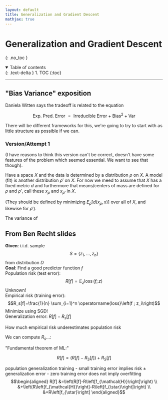 ```yaml
---
layout: default
title: Generalization and Gradient Descent
mathjax: true
---
```


# Generalization and Gradient Descent
{: .no_toc }

<details open markdown="block">
  <summary>
    Table of contents
  </summary>
  {: .text-delta }
1. TOC
{:toc}
</details>

---

## "Bias Variance" exposition

Daniela Witten says the tradeoff is related to the equation

$$\text{Exp. Pred. Error }=\text{ Irreducible Error + Bias}^2+ \text{Var}$$

There will be different frameworks for this, we're going to try to start with as little structure as possible if we can.

### Version/Attempt 1

(I have reasons to think this version can't be correct, doesn't have some features of the problem which seemed essential. We want to see that though).

Have a space $X$ and the data is determined by a distribution $\rho$ on $X$. A model (fit) is another distribution $\rho'$ on $X$. For now we meed to assume that $X$ has a fixed metric $d$ and furthermore that means/centers of mass are defined for $\rho$ and $\rho'$, call these $x_{\rho}$ and $x_{\rho'}$ in $X$.

(They should be defined by minimizing $E_{\rho}[d(x_{\rho}, x)]$ over all of $X$, and likewise for $\rho'$).

The variance of

## From Ben Recht slides

**Given**: i.i.d. sample $$S=\left\{z_1, \ldots, z_n\right\}$$ from distribution $D$\
**Goal**: Find a good predictor function $f$\
Population risk (test error): $$R[f]=\mathbb{E}_z \operatorname{loss}(f ; z)$$ Unknown!\
Empirical risk (training error): $$R_s[f]=\frac{1}{n} \sum_{i=1}^n \operatorname{loss}\left(f ; z_i\right)$$ Minimize using SGD!\
Generalization error: $R[f]-R_s[f]$

How much empirical risk underestimates population risk

We can compute $R_s \ldots$:

"Fundamental theorem of ML:"

$$R[f]=\left(R[f]-R_S[f]\right)+R_S[f]$$

population generalization training - small training error implies risk ± generalization error - zero training error does not imply overfitting $$\begin{aligned}
R[f] &=\left(R[f]-R\left[f_{\mathcal{H}}\right]\right) \\
&+\left(R\left[f_{\mathcal{H}}\right]-R\left[f_{\star}\right]\right) \\
&+R\left[f_{\star}\right]
\end{aligned}$$
